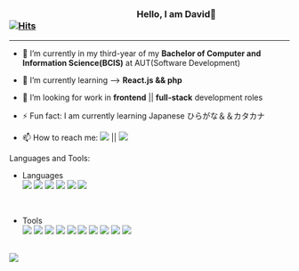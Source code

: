 



### 　　　　　　　　　　　　　　Hello, I am David👋　　　　　　　　　　　　　　　　　　　　　　 [![Hits](https://hits.seeyoufarm.com/api/count/incr/badge.svg?url=https%3A%2F%2Fgithub.com%2FNa-David&count_bg=%239AD56E&title_bg=%23555555&icon=sitepoint.svg&icon_color=%23CB4F4F&title=hits&edge_flat=false)](https://hits.seeyoufarm.com)

-------------------------------------------------------------------------------------------------------------------

- 🔭 I’m currently in my third-year of my **Bachelor of Computer and Information Science(BCIS)** at AUT(Software Development)
- 🌱 I’m currently learning --> **React.js && php** 
- 👯 I’m looking for work in **frontend** || **full-stack** development roles
- ⚡ Fun fact: I am currently learning Japanese ひらがな＆＆カタカナ

- 📫 How to reach me: 
  <a href="" target="_blank"><img src="https://img.shields.io/badge/hna206@naver.com-EA4335?style=flat-square&logo=Gmail&logoColor=white"/></a> ||
  <a href="https://www.linkedin.com/in/david-na-03a076176/" target="_blank"><img src="https://img.shields.io/badge/David-0A66C2?style=flat-square&logo=LinkedIn&logoColor=white"/></a>

Languages and Tools:</br>
- Languages </br>
  <a href="https://html.com" target="_blank"><img src="https://img.shields.io/badge/HTML5-E34F26?style=flat-square&logo=HTML5&logoColor=white"/></a>
<a href="https://www.w3schools.com/css/" target="_blank"><img src="https://img.shields.io/badge/CSS3-1572B6?style=flat-square&logo=CSS3&logoColor=white"/></a>
<a href="https://www.javascript.com" target="_blank"><img src="https://img.shields.io/badge/JavaScript-F7DF1E?style=flat-square&logo=JavaScript&logoColor=white"/></a>
<a href="https://reactjs.org" target="_blank"><img src="https://img.shields.io/badge/React-61DAFB?style=flat-square&logo=React&logoColor=white"/></a>
<a href="https://learn.microsoft.com/en-us/dotnet/csharp/" target="_blank"><img src="https://camo.githubusercontent.com/e6400f0a9c729ab0fb35794676595158ea65e9da35cef85c29a2ae0ebe2e5702/68747470733a2f2f696d672e736869656c64732e696f2f62616467652f2d432532332d3233393132303f7374796c653d666c61742d737175617265266c6f676f3d437368617270266c6f676f436f6c6f723d7768697465"/></a>
<a href="https://www.php.net" target="_blank"><img src="https://img.shields.io/badge/PHP-777BB4?style=flat-square&logo=PHP&logoColor=white"/></a>



</br>

- Tools </br>
<a href="https://visualstudio.microsoft.com" target="_blank"><img src="https://img.shields.io/badge/Visual Studio-5C2D91?style=flat-square&logo=Visual Studio&logoColor=white"/></a>
<a href="https://code.visualstudio.com" target="_blank"><img src="https://img.shields.io/badge/VS_Code-007ACC?style=flat-square&logo=Visual Studio Code&logoColor=white"/></a>
<a href="https://www.github.com" target="_blank"><img src="https://img.shields.io/badge/GitHub-181717?style=flat-square&logo=GitHub&logoColor=white"/></a>
<a href="https://dotnet.microsoft.com/en-us/apps/aspnet/web-apps/blazor" target="_blank"><img src="https://img.shields.io/badge/Blazor-512BD4?style=flat-square&logo=Blazor&logoColor=white"/></a>
<a href="https://www.mongodb.com" target="_blank"><img src="https://img.shields.io/badge/MongoDB-47A248?style=flat-square&logo=MongoDB&logoColor=white"/></a>
<a href="https://dotnet.microsoft.com" target="_blank"><img src="https://img.shields.io/badge/.NET-512BD4?style=flat-square&logo=.NET&logoColor=white"/></a>
<a href="https://www.mysql.com" target="_blank"><img src="https://img.shields.io/badge/MySQL-4479A1?style=flat-square&logo=MySQL&logoColor=white"/></a>
<a href="https://firebase.google.com" target="_blank"><img src="https://img.shields.io/badge/Firebase-FFCA28?style=flat-square&logo=Firebase&logoColor=white"/></a>
<a href="https://git-scm.com" target="_blank"><img src="https://img.shields.io/badge/Git-F05032?style=flat-square&logo=Git&logoColor=white"/></a>
<a href="https://www.heroku.com" target="_blank"><img src="https://img.shields.io/badge/Heroku-430098?style=flat-square&logo=Heroku&logoColor=white"/></a>



</br>



<img src="https://github-readme-stats.vercel.app/api?username=na-david&show_icons=true&layout=compact&theme=tokyonight"/>

<!--
**Na-David/Na-David** is a ✨ _special_ ✨ repository because its `README.md` (this file) appears on your GitHub profile.
<img src="https://img.shields.io/badge/Python-3766AB?style=flat-square&logo=Python&logoColor=white"/>
</br>
![Anurag's github stats](https://github-readme-stats.vercel.app/api?username=na-david&show_icons=true&theme=tokyonight)
</br>

<a href="https://www.selenium.dev" target="_blank"><img src="https://img.shields.io/badge/Selenium-43B02A?style=flat-square&logo=Selenium&logoColor=white"/></a>
![Top Langs](https://github-readme-stats.vercel.app/api/top-langs/?username=Na-David&layout=compact&theme=tokyonight)


Here are some ideas to get you started:
- 💬 Ask me about ...
- 📫 How to reach me: ...
- 😄 Pronouns: ...


https://simpleicons.org/?q=py icon shop


-->
